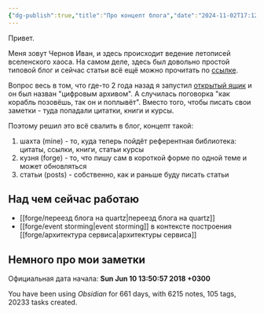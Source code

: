 ```yaml
---
{"dg-publish":true,"title":"Про концепт блога","date":"2024-11-02T17:12:30+03:00","modified_at":"2024-11-05T23:46:49+03:00","permalink":"/index/","dgPassFrontmatter":true}
---
```



Привет.

Меня зовут Чернов Иван, и здесь происходит ведение летописей вселенского хаоса. На самом деле, здесь был довольно простой типовой блог и сейчас статьи всё ещё можно прочитать по [ссылке](https://vanadium23.me/posts/).

Вопрос весь в том, что где-то 2 года назад я запустил [открытый ящик](https://vanadium23.me/openbox/) и он был назван "цифровым архивом". А случилась поговорка "как корабль позовёшь, так он и поплывёт". Вместо того, чтобы писать свои заметки - туда попадали цитатки, книги и курсы. 

Поэтому решил это всё свалить в блог, концепт такой:
1. шахта (mine) - то, куда теперь пойдёт референтная библиотека: цитаты, ссылки, книги, статьи курсы
2. кузня (forge) - то, что пишу сам в короткой форме по одной теме и может обновляться
3. статьи (posts) - собственно, как и раньше буду писать статьи

## Над чем сейчас работаю

- [[forge/переезд блога на quartz|переезд блога на quartz]]
- [[forge/event storming|event storming]] в контексте построения [[forge/архитектура сервиса|архитектуры сервиса]]

## Немного про мои заметки

Официальная дата начала: **Sun Jun 10 13:50:57 2018 +0300**

<p><span data-tag-name="p" class="el-p"><p dir="auto">You have been using <em>Obsidian</em> for 661 days, with 6215 notes, 105 tags, 20233 tasks created. </p></span></p>
